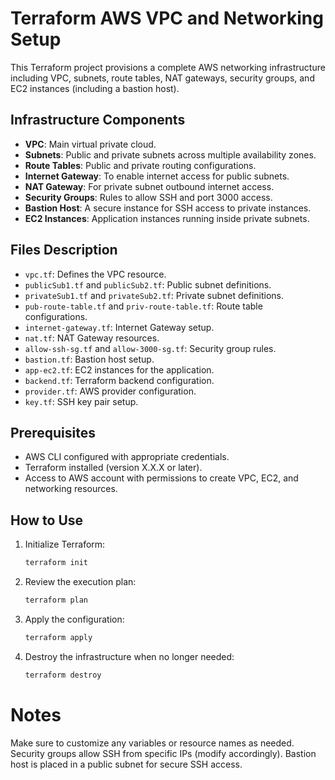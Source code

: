 # Terraform AWS VPC and Networking Setup

This Terraform project provisions a complete AWS networking infrastructure including VPC, subnets, route tables,
NAT gateways, security groups, and EC2 instances (including a bastion host).

## Infrastructure Components

- **VPC**: Main virtual private cloud.
- **Subnets**: Public and private subnets across multiple availability zones.
- **Route Tables**: Public and private routing configurations.
- **Internet Gateway**: To enable internet access for public subnets.
- **NAT Gateway**: For private subnet outbound internet access.
- **Security Groups**: Rules to allow SSH and port 3000 access.
- **Bastion Host**: A secure instance for SSH access to private instances.
- **EC2 Instances**: Application instances running inside private subnets.

## Files Description

- `vpc.tf`: Defines the VPC resource.
- `publicSub1.tf` and `publicSub2.tf`: Public subnet definitions.
- `privateSub1.tf` and `privateSub2.tf`: Private subnet definitions.
- `pub-route-table.tf` and `priv-route-table.tf`: Route table configurations.
- `internet-gateway.tf`: Internet Gateway setup.
- `nat.tf`: NAT Gateway resources.
- `allow-ssh-sg.tf` and `allow-3000-sg.tf`: Security group rules.
- `bastion.tf`: Bastion host setup.
- `app-ec2.tf`: EC2 instances for the application.
- `backend.tf`: Terraform backend configuration.
- `provider.tf`: AWS provider configuration.
- `key.tf`: SSH key pair setup.

## Prerequisites

- AWS CLI configured with appropriate credentials.
- Terraform installed (version X.X.X or later).
- Access to AWS account with permissions to create VPC, EC2, and networking resources.

## How to Use

1. Initialize Terraform:
   ```bash
   terraform init

2. Review the execution plan:
   ```bash
   terraform plan

3. Apply the configuration:
   ```bash
   terraform apply

4. Destroy the infrastructure when no longer needed:
   ```bash
   terraform destroy

# Notes

Make sure to customize any variables or resource names as needed.
Security groups allow SSH from specific IPs (modify accordingly).
Bastion host is placed in a public subnet for secure SSH access.

